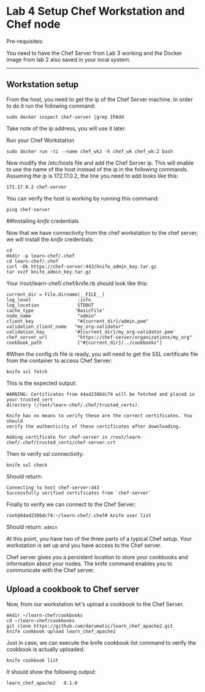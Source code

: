 # Lab 4 Setup Chef Workstation and Chef node

Pre-requisites:

You need to have the Chef Server from Lab 3 working and the Docker image from lab 2 also saved in your local system.

---

## Workstation setup

From the host, you need to get the ip of the Chef Server machine. In order to do it run the following command:
```
sudo docker inspect chef-server |grep IPAdd
```
Take note of the ip address, you will use it later. 


Run your Chef Workstation

```
sudo docker run -ti --name chef_wk2 -h chef_wk chef_wk:2 bash 
```

Now modify the /etc/hosts file and add the Chef Server ip. This will enable to use the name of the host instead of the ip in the following commands. Assuming the ip is 172.17.0.2, the line you need to add looks like this:

```
172.17.0.2 chef-server
```

You can verify the host is working by running this command:
```
ping chef-server
```

##Installing *knife* credentials

Now that we have connectivity from the chef workstation to the chef server, we will install the *knife* credentials:

```
cd
mkdir -p learn-chef/.chef
cd learn-chef/.chef
curl -Ok https://chef-server:443/knife_admin_key.tar.gz  
tar xvzf knife_admin_key.tar.gz 
```

Your /root/learn-chef/.chef/knife.rb should look like this:
```
current_dir = File.dirname(__FILE__) 
log_level                 :info 
log_location              STDOUT 
cache_type               'BasicFile' 
node_name                 "admin" 
client_key                "#{current_dir}/admin.pem" 
validation_client_name   "my_org-validator" 
validation_key           '#{current_dir}/my_org-validator.pem' 
chef_server_url           "https://chef-server/organizations/my_org" 
cookbook_path             ["#{current_dir}/../cookbooks"] 
```

#When the config.rb file is ready, you will need to get the SSL certificate file from the container to access Chef Server:

```
knife ssl fetch 
```

This is the expected output:
```
WARNING: Certificates from 44ad2386dc74 will be fetched and placed in your trusted_cert 
directory (/root/learn-chef/.chef/trusted_certs). 

Knife has no means to verify these are the correct certificates. You should 
verify the authenticity of these certificates after downloading. 

Adding certificate for chef-server in /root/learn-chef/.chef/trusted_certs/chef-server.crt 
```

Then to verify ssl connectivity:

```
knife ssl check 
```

Should return:

```
Connecting to host chef-server:443 
Successfully verified certificates from `chef-server' 
```

Finally to verify we can connect to the Chef Server:

```
root@44ad2386dc74:~/learn-chef/.chef# knife user list 
```

Should return: ```admin``` 


At this point, you have two of the three parts of a typical Chef setup. Your workstation is set up and you have access to the Chef server.

Chef server gives you a persistent location to store your cookbooks and information about your nodes. The knife command enables you to communicate with the Chef server.


## Upload a cookbook to Chef server 

Now, from our workstation let's upload a cookbook to the Chef Server.

```
mkdir ~/learn-chef/cookbooks
cd ~/learn-chef/cookbooks
git clone https://github.com/darumatic/learn_chef_apache2.git
knife cookbook upload learn_chef_apache2
```

Just in case, we can execute the knife cookbook list command to verify the cookbook is actually uploaded.

```
knife cookbook list 
```

It should show the following output:

```
learn_chef_apache2   0.1.0 
```
